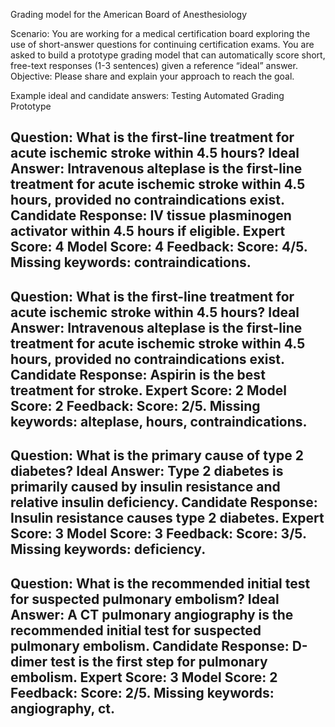 Grading model for the American Board of Anesthesiology

Scenario: You are working for a medical certification board exploring the use of short-answer questions for continuing certification exams. You are asked to build a prototype grading model that can automatically score short, free-text responses (1-3 sentences) given a reference “ideal” answer.
Objective: Please share and explain your approach to reach the goal.

Example ideal and candidate answers:
Testing Automated Grading Prototype

Question: What is the first-line treatment for acute ischemic stroke within 4.5 hours?
Ideal Answer: Intravenous alteplase is the first-line treatment for acute ischemic stroke within 4.5 hours, provided no contraindications exist.
Candidate Response: IV tissue plasminogen activator within 4.5 hours if eligible.
Expert Score: 4
Model Score: 4
Feedback: Score: 4/5. Missing keywords: contraindications.
--------------------------------------------------------------------------------
Question: What is the first-line treatment for acute ischemic stroke within 4.5 hours?
Ideal Answer: Intravenous alteplase is the first-line treatment for acute ischemic stroke within 4.5 hours, provided no contraindications exist.
Candidate Response: Aspirin is the best treatment for stroke.
Expert Score: 2
Model Score: 2
Feedback: Score: 2/5. Missing keywords: alteplase, hours, contraindications.
--------------------------------------------------------------------------------
Question: What is the primary cause of type 2 diabetes?
Ideal Answer: Type 2 diabetes is primarily caused by insulin resistance and relative insulin deficiency.
Candidate Response: Insulin resistance causes type 2 diabetes.
Expert Score: 3
Model Score: 3
Feedback: Score: 3/5. Missing keywords: deficiency.
--------------------------------------------------------------------------------
Question: What is the recommended initial test for suspected pulmonary embolism?
Ideal Answer: A CT pulmonary angiography is the recommended initial test for suspected pulmonary embolism.
Candidate Response: D-dimer test is the first step for pulmonary embolism.
Expert Score: 3
Model Score: 2
Feedback: Score: 2/5. Missing keywords: angiography, ct.
--------------------------------------------------------------------------------